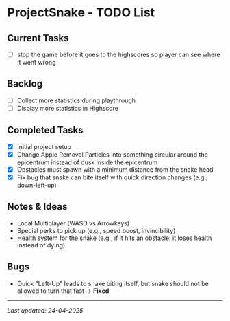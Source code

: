 # ProjectSnake - TODO List

## Current Tasks
- [ ] stop the game before it goes to the highscores so player can see where it went wrong

## Backlog
- [ ] Collect more statistics during playthrough
- [ ] Display more statistics in Highscore

## Completed Tasks
- [x] Initial project setup
- [x] Change Apple Removal Particles into something circular around the epicentrum instead of dusk inside the epicentrum
- [x] Obstacles must spawn with a minimum distance from the snake head
- [x] Fix bug that snake can bite itself with quick direction changes (e.g., down-left-up)

## Notes & Ideas
- Local Multiplayer (WASD vs Arrowkeys)
- Special perks to pick up (e.g., speed boost, invincibility)
- Health system for the snake (e.g., if it hits an obstacle, it loses health instead of dying)

## Bugs
- Quick "Left-Up" leads to snake biting itself, but snake should not be allowed to turn that fast -> **Fixed**

---
*Last updated: 24-04-2025*